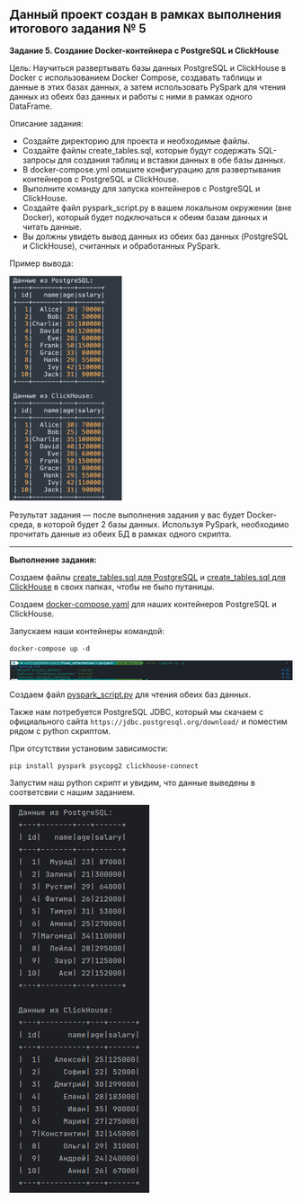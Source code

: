 **Данный проект создан в рамках выполнения итогового задания № 5**
---
**Задание 5. Создание Docker-контейнера с PostgreSQL и ClickHouse**

Цель: Научиться развертывать базы данных PostgreSQL и ClickHouse в Docker с использованием Docker Compose, создавать таблицы и данные в этих базах данных, а затем использовать PySpark для чтения данных из обеих баз данных и работы с ними в рамках одного DataFrame.

Описание задания: <br>
*	Создайте директорию для проекта и необходимые файлы.
*	Создайте файлы create_tables.sql, которые будут содержать SQL-запросы для создания таблиц и вставки данных в обе базы данных.
*	В docker-compose.yml опишите конфигурацию для развертывания контейнеров с PostgreSQL и ClickHouse.
*	Выполните команду для запуска контейнеров с PostgreSQL и ClickHouse.
*	Создайте файл pyspark_script.py в вашем локальном окружении (вне Docker), который будет подключаться к обеим базам данных и читать данные.
*	Вы должны увидеть вывод данных из обеих баз данных (PostgreSQL и ClickHouse), считанных и обработанных PySpark. <br>

Пример вывода: 
 
<img src="https://github.com/Mahach22/final_attestation/blob/main/5/0.primer.png" width="200" height="400">

Результат задания — после выполнения задания у вас будет Docker-среда, в которой будет 2 базы данных. Используя PySpark, необходимо прочитать данные из обеих БД в рамках одного скрипта.



---

**Выполнение задания:** <br>

Создаем файлы [create_tables.sql для PostgreSQL](https://github.com/Mahach22/final_attestation/blob/main/5/project/postgresql/create_tables.sql) и [create_tables.sql для ClickHouse](https://github.com/Mahach22/final_attestation/blob/main/5/project/clickhouse/create_tables.sql) в своих папках, чтобы не было путаницы. <br>

Создаем [docker-compose.yaml](https://github.com/Mahach22/final_attestation/blob/main/5/project/docker-compose.yaml) для наших контейнеров PostgreSQL и ClickHouse.

Запускаем наши контейнеры командой:
```
docker-compose up -d
```
![compose up](https://github.com/Mahach22/final_attestation/blob/main/5/1.compose-up.png)

Создаем файл [pyspark_script.py](https://github.com/Mahach22/final_attestation/blob/main/5/project/pyspark_script.py) для чтения обеих баз данных. <br>

Также нам потребуется PostgreSQL JDBC, который мы скачаем с официального сайта `https://jdbc.postgresql.org/download/` и поместим рядом с python скриптом. <br>

При отсутствии установим зависимости:
```
pip install pyspark psycopg2 clickhouse-connect
```
Запустим наш python скрипт и увидим, что данные выведены в соответсвии с нашим заданием. <br>

![result](https://github.com/Mahach22/final_attestation/blob/main/5/2.result_py_script.png)
